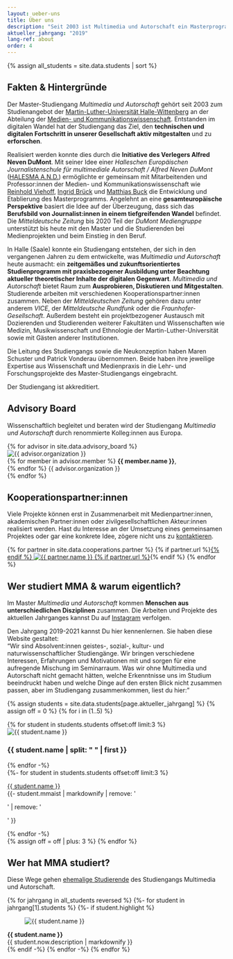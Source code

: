 ```yaml
---
layout: ueber-uns
title: Über uns
description: "Seit 2003 ist Multimedia und Autorschaft ein Masterprogramm der Abteilung für Medien- und Kommunikationswissenschaft an der Martin-Luther-Universität Halle-Wittenberg."
aktueller_jahrgang: "2019"
lang-ref: about
order: 4
---
```


{% assign all_students = site.data.students | sort %}

## Fakten & Hintergründe

Der Master-Studiengang _Multimedia und Autorschaft_ gehört seit 2003 zum Studienangebot der [Martin-Luther-Universität Halle-Wittenberg](https://www.uni-halle.de) an der Abteilung der [Medien- und Kommunikationswissenschaft](https://www.medienkomm.uni-halle.de). Entstanden  im digitalen Wandel hat der Studiengang das Ziel, den **technischen und digitalen Fortschritt in unserer Gesellschaft aktiv mitgestalten** und zu **erforschen**. 

Realisiert werden konnte dies durch die **Initiative des Verlegers Alfred Neven DuMont**. Mit seiner Idee einer _Halleschen Europäischen Journalistenschule für multimediale Autorschaft / Alfred Neven DuMont_ ([HALESMA A.N.D.](https://mb.sachsen-anhalt.de/presse/pressemitteilungen/?tx_tsarssinclude_pi1%5Buid%5D=13393&tx_tsarssinclude_pi1%5Baction%5D=single&tx_tsarssinclude_pi1%5Bcontroller%5D=Static&cHash=e1f185d703bc7437adf68194bbb16bd7)) ermöglichte er gemeinsam mit Mitarbeitenden und Professor:innen der Medien- und Kommunikationswissenschaft wie [Reinhold Viehoff](https://www.medienkomm.uni-halle.de/abteilung/mitarbeiter/viehoff/?ref=mmautor.net), [Ingrid Brück](https://www.researchgate.net/scientific-contributions/Ingrid-Brueck-2120429660) und [Matthias Buck](https://www.ikare.uni-halle.de/kunstgeschichte/personen/buck/?ref=mmautor.net) die Entwicklung und Etablierung des Masterprogramms. Angelehnt an eine **gesamteuropäische Perspektive** basiert die Idee auf der Überzeugung, dass sich das **Berufsbild von Journalist:innen in einem tiefgreifenden Wandel** befindet. Die _Mitteldeutsche Zeitung_ bis 2020 Teil der _DuMont Mediengruppe_ unterstützt bis heute mit den Master und die Studierenden bei Medienprojekten und beim Einstieg in den Beruf.

In Halle (Saale) konnte ein Studiengang entstehen, der sich in den vergangenen Jahren zu dem entwickelte, was _Multimedia und Autorschaft_ heute ausmacht: ein **zeitgemäßes und zukunftsorientiertes Studienprogramm mit praxisbezogener Ausbildung unter Beachtung aktueller theoretischer Inhalte der digitalen Gegenwart**. _Multimedia und Autorschaft_ bietet Raum zum **Ausprobieren, Diskutieren und Mitgestalten**. Studierende arbeiten mit verschiedenen Kooperationspartner:innen zusammen. Neben der _Mitteldeutschen Zeitung_ gehören dazu unter anderem _VICE_, der _Mitteldeutsche Rundfunk_ oder die _Fraunhofer-Gesellschaft_. Außerdem besteht ein projektbezogener Austausch mit Dozierenden und Studierenden weiterer Fakultäten und Wissenschaften wie Medizin, Musikwissenschaft und Ethnologie der Martin-Luther-Universität sowie mit Gästen anderer Institutionen.

Die Leitung des Studiengangs sowie die Neukonzeption haben Maren Schuster und Patrick Vonderau übernommen. Beide haben ihre jeweilige Expertise aus Wissenschaft und Medienpraxis in die Lehr- und Forschungsprojekte des Master-Studiengangs eingebracht.

Der Studiengang ist akkreditiert.

## Advisory Board

Wissenschaftlich begleitet und beraten wird der Studiengang _Multimedia und Autorschaft_ durch renommierte Kolleg:innen aus Europa.

<section class="advisory-board">
{% for advisor in site.data.advisory_board %}
    <section>
        <img src="{{ site.url | append: site.imageurl | append: advisor.image }}" alt="{{ advisor.organization }}" loading="lazy">
        <div>
        {% for member in advisor.member %}
        <strong>{{ member.name }}</strong>,<br>
        {% endfor %}
        {{ advisor.organization }}
        </div>
    </section>
{% endfor %}
</section>

## Kooperationspartner:innen

Viele Projekte können erst in Zusammenarbeit mit Medienpartner:innen, akademischen Partner:innen oder zivilgesellschaftlichen Akteur:innen realisiert werden. Hast du Interesse an der Umsetzung eines gemeinsamen Projektes oder gar eine konkrete Idee, zögere nicht uns zu [kontaktieren](/impressum).

<section class="cooperations">
{% for partner in site.data.cooperations.partner %}
{% if partner.url %}<a href="{{ partner.url }}?ref=mmautor.net">{% endif %}
<img src="{{ site.url | append: "/assets/images/" | append: partner.image }}" alt="{{ partner.name }}" loading="lazy">
{% if partner.url %}</a>{% endif %}
{% endfor %}
</section>

## Wer studiert MMA & warum eigentlich?

Im Master _Multimedia und Autorschaft_ kommen **Menschen aus unterschiedlichen Disziplinen** zusammen. Die Arbeiten und Projekte des aktuellen Jahrganges kannst Du auf [Instagram](https://www.instagram.com/multimedia_und_autorschaft/) verfolgen. 

Den Jahrgang 2019-2021 kannst Du hier kennenlernen. Sie haben diese Website gestaltet:<br>
“Wir sind Absolvent:innen geistes-, sozial-, kultur- und naturwissenschaftlicher Studiengänge. Wir bringen verschiedene Interessen, Erfahrungen und Motivationen mit und sorgen für eine aufregende Mischung im Seminarraum.
Was wir ohne Multimedia und Autorschaft nicht gemacht hätten, welche Erkenntnisse uns im Studium beeindruckt haben und welche Dinge auf den ersten Blick nicht zusammen passen, aber im Studiengang zusammenkommen, liest du hier:”

{% assign students = site.data.students[page.aktueller_jahrgang] %}
{% assign off = 0 %}
{% for i in (1..5) %}
<section class="students">
    {% for student in students.students offset:off limit:3 %}
    <div class="flip-card">
        <div class="flip-card-inner">
            <div class="flip-card-front">
                <img src="{{ site.url }}/assets/images/{{ student.image }}" alt="{{ student.name }}">
            </div>
            <div class="flip-card-back">
                <h3>{{ student.name | split: " " | first }}</h3>
            </div>
        </div>
    </div>
    {% endfor -%}
</section>
<section>
{%- for student in students.students offset:off limit:3 %}
<p>
<u>{{ student.name }}</u><br>
{{- student.mmaist | markdownify | remove: '<p>' | remove: '</p>' }}
</p>
{% endfor -%}
</section>
{% assign off = off | plus: 3 %}
{% endfor %}

## Wer hat MMA studiert?

Diese Wege gehen [ehemalige Studierende](/alumni) des Studiengangs Multimedia und Autorschaft.

{% for jahrgang in all_students reversed %}
{%- for student in jahrgang[1].students %}
{%- if student.highlight %}
<section class="alumni">
<figure>
<img src="{{ site.url | append: site.imageurl | append: student.image }}" alt="{{ student.name }}">
</figure>
<div>
    <strong>{{ student.name }}</strong><br>
    {{ student.now.description | markdownify }}
</div>
</section>
{% endif -%}
{% endfor -%}
{% endfor %}
